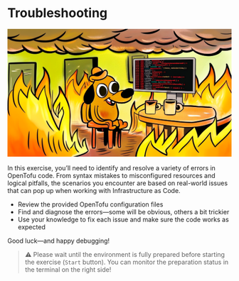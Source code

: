 # Troubleshooting

![Everything fine](./assets/syntax_error.png)

In this exercise, you’ll need to identify and resolve a variety of errors in OpenTofu code. From syntax mistakes to misconfigured resources and logical pitfalls, the scenarios you encounter are based on real-world issues that can pop up when working with Infrastructure as Code.

- Review the provided OpenTofu configuration files
- Find and diagnose the errors—some will be obvious, others a bit trickier
- Use your knowledge to fix each issue and make sure the code works as expected

Good luck—and happy debugging!

> :warning: Please wait until the environment is fully prepared before starting the exercise (`Start` button). You can monitor the preparation status in the terminal on the right side!
